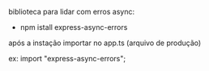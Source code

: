 biblioteca para lidar com erros async:

- npm istall express-async-errors

após a instação importar no app.ts (arquivo de produção)

ex: 
import "express-async-errors";